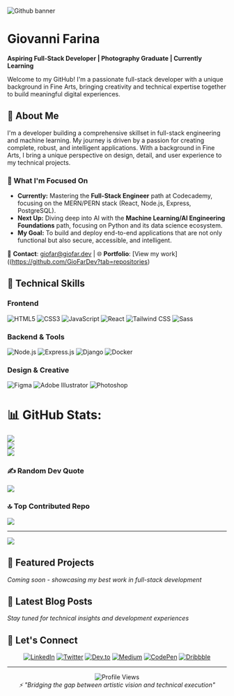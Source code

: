 ![Github banner](https://i.imgur.com/rY3L3UI.png)

# Giovanni Farina
**Aspiring Full-Stack Developer | Photography Graduate | Currently Learning**

Welcome to my GitHub! I'm a passionate full-stack developer with a unique background in Fine Arts, bringing creativity and technical expertise together to build meaningful digital experiences.

## 🚀 About Me

I'm a developer building a comprehensive skillset in full-stack engineering and machine learning. My journey is driven by a passion for creating complete, robust, and intelligent applications. With a background in Fine Arts, I bring a unique perspective on design, detail, and user experience to my technical projects.

### 🔭 What I'm Focused On

* **Currently:** Mastering the **Full-Stack Engineer** path at Codecademy, focusing on the MERN/PERN stack (React, Node.js, Express, PostgreSQL).
* **Next Up:** Diving deep into AI with the **Machine Learning/AI Engineering Foundations** path, focusing on Python and its data science ecosystem.
* **My Goal:** To build and deploy end-to-end applications that are not only functional but also secure, accessible, and intelligent.

📧 **Contact**: [giofar@giofar.dev](mailto:giofar@giofar.dev) | 🌐 **Portfolio**: [View my work]((https://github.com/GioFarDev?tab=repositories)

## 💼 Technical Skills

### Frontend
![HTML5](https://img.shields.io/badge/HTML5-E34F26?style=for-the-badge&logo=html5&logoColor=white)
![CSS3](https://img.shields.io/badge/CSS3-1572B6?style=for-the-badge&logo=css3&logoColor=white)
![JavaScript](https://img.shields.io/badge/JavaScript-F7DF1E?style=for-the-badge&logo=javascript&logoColor=black)
![React](https://img.shields.io/badge/React-20232A?style=for-the-badge&logo=react&logoColor=61DAFB)
![Tailwind CSS](https://img.shields.io/badge/Tailwind_CSS-38B2AC?style=for-the-badge&logo=tailwind-css&logoColor=white)
![Sass](https://img.shields.io/badge/Sass-CC6699?style=for-the-badge&logo=sass&logoColor=white)

### Backend & Tools
![Node.js](https://img.shields.io/badge/Node.js-43853D?style=for-the-badge&logo=node.js&logoColor=white)
![Express.js](https://img.shields.io/badge/Express.js-404D59?style=for-the-badge)
![Django](https://img.shields.io/badge/Django-092E20?style=for-the-badge&logo=django&logoColor=white)
![Docker](https://img.shields.io/badge/Docker-2496ED?style=for-the-badge&logo=docker&logoColor=white)

### Design & Creative
![Figma](https://img.shields.io/badge/Figma-F24E1E?style=for-the-badge&logo=figma&logoColor=white)
![Adobe Illustrator](https://img.shields.io/badge/Adobe%20Illustrator-FF9A00?style=for-the-badge&logo=adobe%20illustrator&logoColor=white)
![Photoshop](https://img.shields.io/badge/Adobe%20Photoshop-31A8FF?style=for-the-badge&logo=adobe%20photoshop&logoColor=white)

# 📊 GitHub Stats:
![](https://github-readme-stats.vercel.app/api?username=GioFarDev&theme=dark&hide_border=false&include_all_commits=false&count_private=true)<br/>
![](https://nirzak-streak-stats.vercel.app/?user=GioFarDev&theme=dark&hide_border=false)<br/>
![](https://github-readme-stats.vercel.app/api/top-langs/?username=GioFarDev&theme=dark&hide_border=false&include_all_commits=false&count_private=true&layout=compact)

### ✍️ Random Dev Quote
![](https://quotes-github-readme.vercel.app/api?type=horizontal&theme=radical)

### 🔝 Top Contributed Repo
![](https://github-contributor-stats.vercel.app/api?username=GioFarDev&limit=5&theme=dark&combine_all_yearly_contributions=true)

---
[![](https://visitcount.itsvg.in/api?id=GioFarDev&icon=0&color=0)](https://visitcount.itsvg.in)

## 🌟 Featured Projects

*Coming soon - showcasing my best work in full-stack development*

## 📝 Latest Blog Posts

*Stay tuned for technical insights and development experiences*

## 🤝 Let's Connect

<div align="center">

[![LinkedIn](https://img.shields.io/badge/LinkedIn-0077B5?style=for-the-badge&logo=linkedin&logoColor=white)](https://linkedin.com/in/giovannifarina81)
[![Twitter](https://img.shields.io/badge/Twitter-1DA1F2?style=for-the-badge&logo=twitter&logoColor=white)](https://twitter.com/farigiovanni)
[![Dev.to](https://img.shields.io/badge/dev.to-0A0A0A?style=for-the-badge&logo=devdotto&logoColor=white)](https://dev.to/giofar)
[![Medium](https://img.shields.io/badge/Medium-12100E?style=for-the-badge&logo=medium&logoColor=white)](https://medium.com/@farigiovanni)
[![CodePen](https://img.shields.io/badge/CodePen-000000?style=for-the-badge&logo=codepen&logoColor=white)](https://codepen.io/giofar)
[![Dribbble](https://img.shields.io/badge/Dribbble-EA4C89?style=for-the-badge&logo=dribbble&logoColor=white)](https://dribbble.com/giofar)

</div>

---

<div align="center">
  <img src="https://komarev.com/ghpvc/?username=giofardev&label=Profile%20views&color=0e75b6&style=flat" alt="Profile Views" />
</div>

<div align="center">
  <i>⚡ "Bridging the gap between artistic vision and technical execution"</i>
</div>
